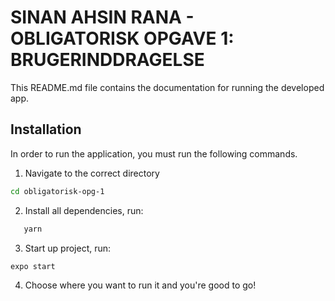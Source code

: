 # SINAN AHSIN RANA - OBLIGATORISK OPGAVE 1: BRUGERINDDRAGELSE

This README.md file contains the documentation for running the developed app.

## Installation

In order to run the application, you must run the following commands.

1. Navigate to the correct directory

```bash
cd obligatorisk-opg-1
```

2. Install all dependencies, run:

```bash
   yarn
```

3. Start up project, run:

```bash
expo start
```

4. Choose where you want to run it and you're good to go!
